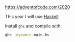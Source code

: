 https://adventofcode.com/2020

This year I will use [Haskell](https://www.haskell.org/).

Install `ghc` and compile with:

```bash
ghc -dynamic main.hs
```
